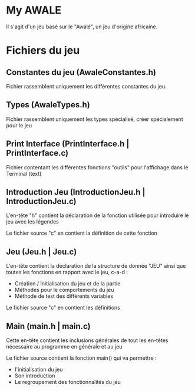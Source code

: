 # My AWALE
Il s'agit d'un jeu basé sur le "Awalé", un jeu d'origine africaine.

# Fichiers du jeu

## Constantes du jeu (AwaleConstantes.h)

Fichier rassemblent uniquement les diffèrentes constantes du jeu.

## Types (AwaleTypes.h)

Fichier rassemblent uniquement les types spécialisé, créer spécialement pour le jeu

## Print Interface (PrintInterface.h | PrintInterface.c)

Fichier contentant les diffèrentes fonctions "outils" pour l'affichage
dans le Terminal (text)

## Introduction Jeu (IntroductionJeu.h | IntroductionJeu.c)

L'en-tête "h" contient la déclaration de la fonction utilisée pour introduire le jeu
avec les légendes

Le fichier source "c" en contient la définition de cette fonction

## Jeu (Jeu.h | Jeu.c)

L'en-tête contient la déclaration de la structure de donnée "JEU"
ainsi que toutes les fonctions en rapport avec le jeu, c-a-d : 
- Création / Initialisation du jeu et de la partie
- Méthodes pour le comportements du jeu
- Méthode de test des diffèrents variables

Le fichier source "c" en contient les définitions

## Main (main.h | main.c)

Cette en-tête contient les inclusions générales de tout les en-têtes nécessaire
au programme en générale et au jeu

Le fichier source contient la fonction main() qui va permettre :
- l'initialisation du jeu
- Son introduction
- Le regroupement des fonctionnalités du jeu
